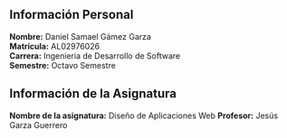 ## Información Personal

**Nombre:** Daniel Samael Gámez Garza  
**Matrícula:** AL02976026  
**Carrera:** Ingenieria de Desarrollo de Software  
**Semestre:** Octavo Semestre 

## Información de la Asignatura

**Nombre de la asignatura:** Diseño de Aplicaciones Web 
**Profesor:** Jesús Garza Guerrero